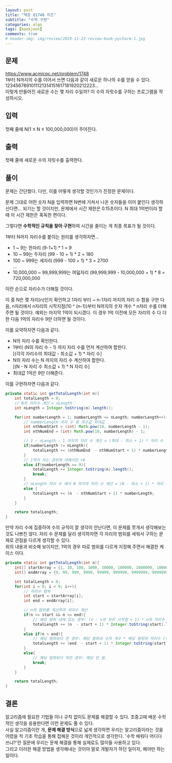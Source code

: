 ```yaml
---
layout: post  
title: "백준 Q1748 치즈"  
subtitle: "수학 구현"  
categories: algo  
tags: [baekjoon]   
comments: true  
# header-img: img/review/2019-11-22-review-book-pycharm-1.jpg  
---
```

    
## 문제  
https://www.acmicpc.net/problem/1748  
1부터 N까지의 수를 이어서 쓰면 다음과 같이 새로운 하나의 수를 얻을 수 있다.  
1234567891011121314151617181920212223...  
이렇게 만들어진 새로운 수는 몇 자리 수일까? 이 수의 자릿수를 구하는 프로그램을 작성하시오.  

## 입력
첫째 줄에 N(1 ≤ N ≤ 100,000,000)이 주어진다.

## 출력
첫째 줄에 새로운 수의 자릿수를 출력한다.

## 풀이
문제는 간단했다. 다만, 이를 어떻게 생각할 것인가가 진정한 문제이다.  

문제 그대로 어떤 숫자 N을 입력하면 N번에 거쳐서 나온 숫자들을 이어 붙인다 생각하신다면... 되기는 할 것이지만, 문제에서 시간 제한은 0.15초이다. N 최대 1억번이라 할 때 이 시간 제한은 혹독한 편이다.  

그렇다면 **수학적인 규칙을 찾아 구현**하여 시간을 줄이는 게 최종 목표가 될 것이다.  

1부터 N까지 자리수를 붙이는 원리를 생각하자면...

- 1 ~ 9는 한자리 (9-1+1) * 1 = 9
- 10 ~ 99는 두자리 (99 - 10 + 1) * 2 = 180
- 100 ~ 999는 세자리 (999 - 100 + 1) * 3 = 2700  
...
- 10,000,000 ~ 99,999,999는 여덟자리 (99,999,999 - 10,000,000 + 1) * 8 =  720,000,000

이런 순으로 자리수가 더해질 것이다.

이 중 N은 몇 자리(n)인지 확인하고 1자리 부터 ~ n-1자리 까지의 자리 수 합을 구한 다음, n자리에서 n자리의 시작지점(10 ^ (n-1))부터 N까지의 숫자 개수 * n자리 수를 더해 주면 될 것이다. 예외는 마지막 1억이 되시겠다. 이 경우 1억 이전에 모든 자리의 수 다 더한 다음 1억의 자리수 9만 더하면 될 것이다.

이를 요약하자면 다음과 같다.
- N의 자리 수를 확인한다.
- 1부터 (N의 자리 수 - 1) 까지 자리 수를 먼저 계산하여 합한다.  
  [(각각 자리수의 최대값 - 최소값 + 1) * 자리 수]
- N의 자리 수는 N 까지의 자리 수 계산하여 합한다.  
  [(N - N 자리 수 최소값 + 1) * N 자리 수]
- 최대값 1억은 9만 더해준다.
  
이를 구현하자면 다음과 같다.

``` java
private static int getTotalLength(int n){
    int totalLength = 0;
    // N의 자리수 계산 = nLength
    int nLength = Integer.toString(n).length();

    for(int numberLength = 1; numberLength <= nLength; numberLength++){
        // numberLength 자리 수 중 최소값 최대값
        int nthNumStart = (int) Math.pow(10, numberLength - 1);
        int nthNumEnd = (int) Math.pow(10, numberLength) - 1;

        // 1 ~ nLength - 1 까지의 자리 수 계산 = (최대 - 최소 + 1) * 자리 수
        if(numberLength != nLength){
            totalLength += (nthNumEnd  - nthNumStart + 1) * numberLength;
        }
        // 1억이 되는 경우에 대해서만 +9
        else if(numberLength == 9){
            totalLength += Integer.toString(n).length();
            break;
        }
        // nLength 자리 수 에서 N 까지의 자리 수 계산 = (N - 최소 + 1) * 자리 수
        else {
            totalLength += (n  - nthNumStart + 1) * numberLength;
        }
    }

    return totalLength;
}
```

만약 자리 수에 집중하여 수의 규칙이 잘 생각이 안난다면, 이 문제를 쪼개서 생각해보는 것도 나쁘진 않다. 자리 수 문제를 달리 생각하자면
각 자리의 범위를 세워서 구하는 문제로 관점을 다르게 생각할 수 있다.  
위의 내용과 비슷해 보이지만, 1억의 경우 따로 범위를 다르게 지정해 주면서 해결한 케이스 이다.

``` java
private static int getTotalLength(int n){
    int[] startArray = {1, 10, 100, 1000, 10000, 100000, 1000000, 10000000, 100000000};
    int[] endArray = {9, 99, 999, 9999, 99999, 999999, 9999999, 99999999, 100000000};

    int totalLength = 0;
    for(int i = 0; i < 9; i++){
        // 자리수 범위
        int start = startArray[i];
        int end = endArray[i];

        // n의 범위를 계산하여 자리수 계산
        if(n >= start && n <= end){
            // 해당 범위 내에 있는 경우: (n - n의 자리 시작점 + 1) * n의 자리수 (현재 자리 수 계산)
            totalLength += (n  - start + 1) * Integer.toString(start).length();
        }
        else if(n > end){
            // 해당 범위보다 큰 경우: 해당 범위내 숫자 개수 * 해당 범위의 자리수 (이전 자리 수 계산)
            totalLength += (end  - start + 1) * Integer.toString(start).length();
        }
        else{
            // 해당 범위보다 작은 경우: 해당 안 됨.
            break;
        }
    }

    return totalLength;
}
```

## 결론

알고리즘에 필요한 기법들 이나 규칙 없이도 문제를 해결할 수 있다. 초중고때 배운 수학적인 생각을 응용한다면 이런 문제도 풀 수 있다.  
사실 알고리즘이란 게, **문제 해결 방식**으로 넓게 생각하면 우리는 알고리즘이라는 것을 어렸을 적 기초 학습을 통해 접해온 것이라 개인적으로 생각한다. '수학 배워다 어디다 쓰냐?'란 질문에 우리는 문제 해결을 통해 실제로도 많이들 사용하고 있다.  
그리고 이러한 해결 방법을 생각해내는 것이야 말로 개발자가 하던 일이자, 해야만 하는 일이다. 


